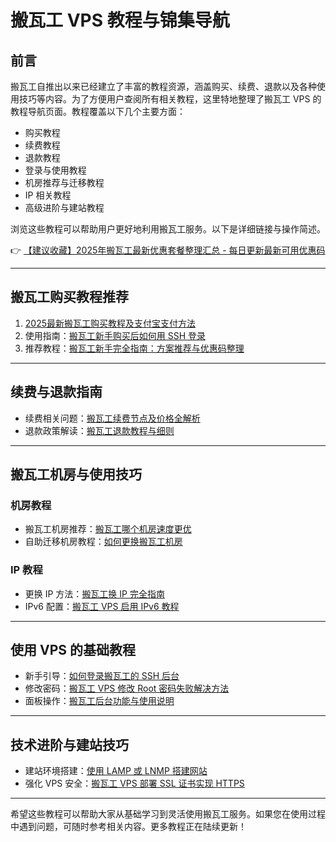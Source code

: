 # 搬瓦工 VPS 教程与锦集导航

## 前言

搬瓦工自推出以来已经建立了丰富的教程资源，涵盖购买、续费、退款以及各种使用技巧等内容。为了方便用户查阅所有相关教程，这里特地整理了搬瓦工 VPS 的教程导航页面。教程覆盖以下几个主要方面：

- 购买教程
- 续费教程
- 退款教程
- 登录与使用教程
- 机房推荐与迁移教程
- IP 相关教程
- 高级进阶与建站教程

浏览这些教程可以帮助用户更好地利用搬瓦工服务。以下是详细链接与操作简述。

👉 [【建议收藏】2025年搬瓦工最新优惠套餐整理汇总 - 每日更新最新可用优惠码](https://bit.ly/banwagon)

---

## 搬瓦工购买教程推荐

1. [2025最新搬瓦工购买教程及支付宝支付方法](https://bit.ly/banwagon)
2. 使用指南：[搬瓦工新手购买后如何用 SSH 登录](https://bit.ly/banwagon)
3. 推荐教程：[搬瓦工新手完全指南：方案推荐与优惠码整理](https://bit.ly/banwagon)

---

## 续费与退款指南

- 续费相关问题：[搬瓦工续费节点及价格全解析](https://bit.ly/banwagon)
- 退款政策解读：[搬瓦工退款教程与细则](https://bit.ly/banwagon)

---

## 搬瓦工机房与使用技巧

### 机房教程
- 搬瓦工机房推荐：[搬瓦工哪个机房速度更优](https://bit.ly/banwagon)
- 自助迁移机房教程：[如何更换搬瓦工机房](https://bit.ly/banwagon)

### IP 教程
- 更换 IP 方法：[搬瓦工换 IP 完全指南](https://bit.ly/banwagon)
- IPv6 配置：[搬瓦工 VPS 启用 IPv6 教程](https://bit.ly/banwagon)

---

## 使用 VPS 的基础教程

- 新手引导：[如何登录搬瓦工的 SSH 后台](https://bit.ly/banwagon)
- 修改密码：[搬瓦工 VPS 修改 Root 密码失败解决方法](https://bit.ly/banwagon)
- 面板操作：[搬瓦工后台功能与使用说明](https://bit.ly/banwagon)

---

## 技术进阶与建站技巧

- 建站环境搭建：[使用 LAMP 或 LNMP 搭建网站](https://bit.ly/banwagon)
- 强化 VPS 安全：[搬瓦工 VPS 部署 SSL 证书实现 HTTPS](https://bit.ly/banwagon)

---

希望这些教程可以帮助大家从基础学习到灵活使用搬瓦工服务。如果您在使用过程中遇到问题，可随时参考相关内容。更多教程正在陆续更新！